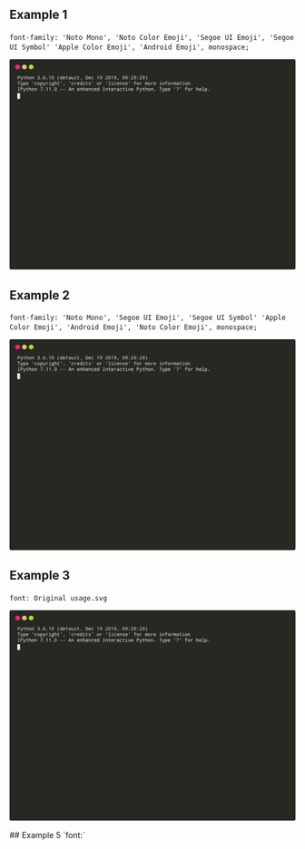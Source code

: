 ## Example 1
`font-family: 'Noto Mono', 'Noto Color Emoji', 'Segoe UI Emoji', 'Segoe UI Symbol' 'Apple Color Emoji', 'Android Emoji', monospace;`
<p align="center">
  <img src="https://raw.githubusercontent.com/Ambro17/graphql-schema-diff/animations/images/usage2.svg?sanitize=true" title="Usage">
</p>

## Example 2
`font-family: 'Noto Mono', 'Segoe UI Emoji', 'Segoe UI Symbol' 'Apple Color Emoji', 'Android Emoji', 'Noto Color Emoji', monospace;`
<p align="center">
  <img src="https://raw.githubusercontent.com/Ambro17/graphql-schema-diff/animations/images/usage3.svg?sanitize=true" title="Usage">
</p>

## Example 3
`font: Original usage.svg`
<p align="center">
  <img src="https://raw.githubusercontent.com/Ambro17/graphql-schema-diff/animations/images/usage.svg?sanitize=true" title="Usage">
</p>
## Example 5
`font:`

